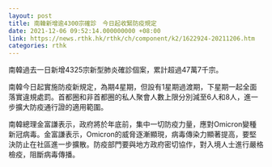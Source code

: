 ```yaml
---
layout: post
title: 南韓新增逾4300宗確診　今日起收緊防疫規定
date: 2021-12-06 09:52:14.000000000 +08:00
link: https://news.rthk.hk/rthk/ch/component/k2/1622924-20211206.htm
categories: rthk
---
```


南韓過去一日新增4325宗新型肺炎確診個案，累計超過47萬7千宗。

南韓今日起實施防疫新規定，為期4星期，但設有1星期過渡期，下星期一起全面落實違規處罰。首都圈和非首都圈的私人聚會人數上限分別減至6人和8人，進一步擴大防疫通行證的適用範圍。

南韓總理金富謙表示，政府將於年底前，集中一切防疫力量，應對Omicron變種新冠病毒。金富謙表示，Omicron的威脅逐漸顯現，病毒傳染力顯著提高，要堅決防止在社區進一步擴散。防疫部門要與地方政府密切協作，對入境人士進行嚴格檢疫，阻斷病毒傳播。
